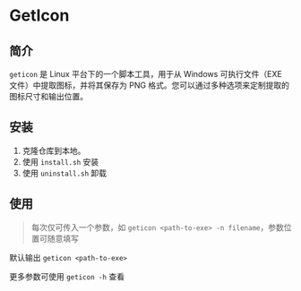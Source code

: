 # GetIcon

## 简介

`geticon` 是 Linux 平台下的一个脚本工具，用于从 Windows 可执行文件（EXE 文件）中提取图标，并将其保存为 PNG 格式。您可以通过多种选项来定制提取的图标尺寸和输出位置。

## 安装

1. 克隆仓库到本地。
2. 使用 `install.sh` 安装
3. 使用 `uninstall.sh` 卸载

## 使用

> 每次仅可传入一个参数，如 `geticon <path-to-exe> -n filename`，参数位置可随意填写

默认输出 `geticon <path-to-exe>`

更多参数可使用 `geticon -h` 查看
